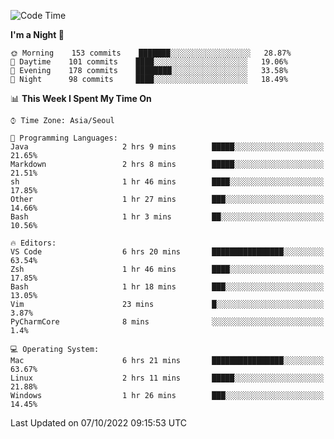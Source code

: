 <!--START_SECTION:waka-->
![Code Time](http://img.shields.io/badge/Code%20Time-1%2C481%20hrs%2021%20mins-blue)

**I'm a Night 🦉** 

```text
🌞 Morning    153 commits    ███████░░░░░░░░░░░░░░░░░░   28.87% 
🌆 Daytime    101 commits    ████░░░░░░░░░░░░░░░░░░░░░   19.06% 
🌃 Evening    178 commits    ████████░░░░░░░░░░░░░░░░░   33.58% 
🌙 Night      98 commits     ████░░░░░░░░░░░░░░░░░░░░░   18.49%

```


📊 **This Week I Spent My Time On** 

```text
⌚︎ Time Zone: Asia/Seoul

💬 Programming Languages: 
Java                     2 hrs 9 mins        █████░░░░░░░░░░░░░░░░░░░░   21.65% 
Markdown                 2 hrs 8 mins        █████░░░░░░░░░░░░░░░░░░░░   21.51% 
sh                       1 hr 46 mins        ████░░░░░░░░░░░░░░░░░░░░░   17.85% 
Other                    1 hr 27 mins        ███░░░░░░░░░░░░░░░░░░░░░░   14.66% 
Bash                     1 hr 3 mins         ██░░░░░░░░░░░░░░░░░░░░░░░   10.56%

🔥 Editors: 
VS Code                  6 hrs 20 mins       ████████████████░░░░░░░░░   63.54% 
Zsh                      1 hr 46 mins        ████░░░░░░░░░░░░░░░░░░░░░   17.85% 
Bash                     1 hr 18 mins        ███░░░░░░░░░░░░░░░░░░░░░░   13.05% 
Vim                      23 mins             █░░░░░░░░░░░░░░░░░░░░░░░░   3.87% 
PyCharmCore              8 mins              ░░░░░░░░░░░░░░░░░░░░░░░░░   1.4%

💻 Operating System: 
Mac                      6 hrs 21 mins       ████████████████░░░░░░░░░   63.67% 
Linux                    2 hrs 11 mins       █████░░░░░░░░░░░░░░░░░░░░   21.88% 
Windows                  1 hr 26 mins        ███░░░░░░░░░░░░░░░░░░░░░░   14.45%

```


 Last Updated on 07/10/2022 09:15:53 UTC
<!--END_SECTION:waka-->
